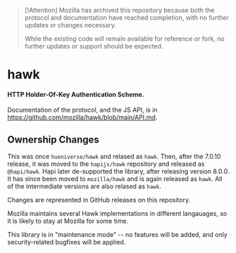 > [!Attention] 
> Mozilla has archived this repository because both the protocol and documentation have reached completion, with no further updates or changes necessary.
> 
> While the existing code will remain available for reference or fork, no further updates or support should be expected.

# hawk

#### HTTP Holder-Of-Key Authentication Scheme.

Documentation of the protocol, and the JS API, is in https://github.com/mozilla/hawk/blob/main/API.md.

## Ownership Changes

This was once `hueniverse/hawk` and relased as `hawk`.
Then, after the 7.0.10 release, it was moved to the `hapijs/hawk` repository and released as `@hapi/hawk`.
Hapi later de-supported the library, after releasing version 8.0.0.
It has since been moved to `mozilla/hawk` and is again released as `hawk`.
All of the intermediate versions are also relased as `hawk`.

Changes are represented in GitHub releases on this repository.

Mozilla maintains several Hawk implementations in different langauages, so it is likely to stay at Mozilla for some time.

This library is in "maintenance mode" -- no features will be added, and only security-related bugfixes will be applied.
